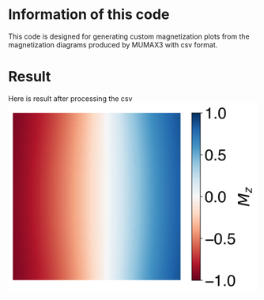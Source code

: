 # Information of this code
This code is designed for generating custom magnetization plots from the magnetization diagrams produced by MUMAX3 with csv format.


# Result
Here is result after processing the csv
![Magnetization Plot](example.png "Plot")
